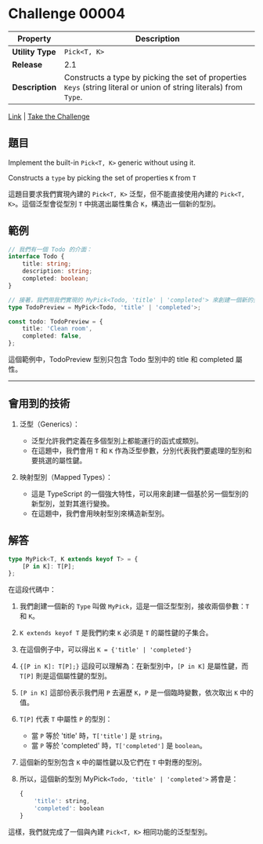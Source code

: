 # Challenge 00004

| Property         | Description                                                                                                         |
| ---------------- | ------------------------------------------------------------------------------------------------------------------- |
| **Utility Type** | `Pick<T, K>`                                                                                                        |
| **Release**      | 2.1                                                                                                                 |
| **Description**  | Constructs a type by picking the set of properties `Keys` (string literal or union of string literals) from `Type`. |

[Link](https://github.com/type-challenges/type-challenges/blob/main/questions/00004-easy-pick/README.md) | [Take the Challenge](https://tsch.js.org/4/play)

## 題目

Implement the built-in `Pick<T, K>` generic without using it.

Constructs a `type` by picking the set of properties `K` from `T`

這題目要求我們實現內建的 `Pick<T, K>` 泛型，但不能直接使用內建的 `Pick<T, K>`。這個泛型會從型別 `T` 中挑選出屬性集合 `K`，構造出一個新的型別。

## 範例

```typescript
// 我們有一個 Todo 的介面：
interface Todo {
    title: string;
    description: string;
    completed: boolean;
}

// 接著，我們用我們實現的 MyPick<Todo, 'title' | 'completed'> 來創建一個新的型別 TodoPreview：
type TodoPreview = MyPick<Todo, 'title' | 'completed'>;

const todo: TodoPreview = {
    title: 'Clean room',
    completed: false,
};
```

這個範例中，TodoPreview 型別只包含 Todo 型別中的 title 和 completed 屬性。

---

## 會用到的技術

1. 泛型（Generics）：

    - 泛型允許我們定義在多個型別上都能運行的函式或類別。
    - 在這題中，我們會用 `T` 和 `K` 作為泛型參數，分別代表我們要處理的型別和要挑選的屬性鍵。

2. 映射型別（Mapped Types）：
    - 這是 TypeScript 的一個強大特性，可以用來創建一個基於另一個型別的新型別，並對其進行變換。
    - 在這題中，我們會用映射型別來構造新型別。

## 解答

```typescript
type MyPick<T, K extends keyof T> = {
    [P in K]: T[P];
};
```

在這段代碼中：

1. 我們創建一個新的 `Type` 叫做 `MyPick`，這是一個泛型型別，接收兩個參數：`T` 和 `K`。

2. `K extends keyof T` 是我們約束 `K` 必須是 `T` 的屬性鍵的子集合。

3. 在這個例子中，可以得出 `K = {'title' | 'completed'}`

4. `{[P in K]: T[P];}` 這段可以理解為：在新型別中，`[P in K]` 是屬性鍵，而 `T[P]` 則是這個屬性鍵的型別。

5. `[P in K]` 這部份表示我們用 `P` 去遍歷 `K`，`P` 是一個臨時變數，依次取出 `K` 中的值。

6. `T[P]` 代表 `T` 中屬性 `P` 的型別：

    - 當 `P` 等於 'title' 時，`T['title']` 是 `string`。
    - 當 `P` 等於 'completed' 時，`T['completed']` 是 `boolean`。

7. 這個新的型別包含 `K` 中的屬性鍵以及它們在 `T` 中對應的型別。

8. 所以，這個新的型別 MyPick`<Todo, 'title' | 'completed'>` 將會是：

    ```javascript
    {
        'title': string,
        'completed': boolean
    }
    ```

這樣，我們就完成了一個與內建 `Pick<T, K>` 相同功能的泛型型別。

